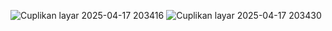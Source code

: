 ![Cuplikan layar 2025-04-17 203416](https://github.com/user-attachments/assets/47a7698b-ca03-45e7-9962-f25aa035395d)
![Cuplikan layar 2025-04-17 203430](https://github.com/user-attachments/assets/519a54c2-aac5-43c7-81b9-87d2398da012)

